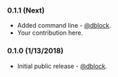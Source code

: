 ### 0.1.1 (Next)

* Added command line - [@dblock](https://github.com/dblock).
* Your contribution here.

### 0.1.0 (1/13/2018)

* Initial public release - [@dblock](https://github.com/dblock).
